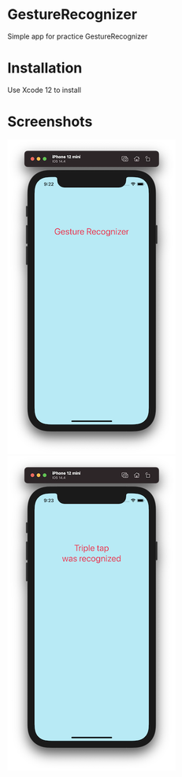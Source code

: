 # GestureRecognizer

Simple app for practice  GestureRecognizer

# Installation

Use Xcode 12 to install

# Screenshots

![Screenshot 1](https://github.com/nukutkas/GestureRecognizer/blob/master/GestureRecognizer/Screenshots/Screenshot01.png)
![Screenshot 2](https://github.com/nukutkas/GestureRecognizer/blob/master/GestureRecognizer/Screenshots/Screenshot02.png)
